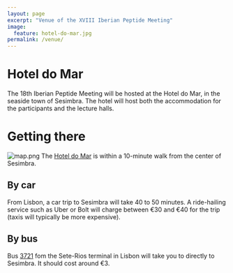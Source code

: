 ```yaml
---
layout: page
excerpt: "Venue of the XVIII Iberian Peptide Meeting"
image:
  feature: hotel-do-mar.jpg
permalink: /venue/
---
```


# Hotel do Mar
The 18th Iberian Peptide Meeting will be hosted at the Hotel do Mar, in the
seaside town of Sesimbra. The hotel will host both the accommodation for the
participants and the lecture halls.

# Getting there
![map.png](https://goo.gl/maps/QzM8Pz5Sgmgtn4PS8)
The [Hotel do Mar](https://goo.gl/maps/QzM8Pz5Sgmgtn4PS8) is within a
10-minute walk from the center of Sesimbra.

## By car
From Lisbon, a car trip to Sesimbra will take 40 to 50 minutes. A ride-hailing
service such as Uber or Bolt will charge between €30 and €40 for the trip
(taxis will typically be more expensive).

## By bus
Bus [3721](https://www.carrismetropolitana.pt/horarios/?route_short_name=3721&route_id=3721_0&direction_id=060453&stop_sequence=1)
fom the Sete-Rios terminal in Lisbon will take you to directly to Sesimbra. It
should cost around €3.

